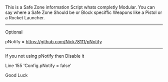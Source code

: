 This is a Safe Zone information Script whats completly Modular.
You can say where a Safe Zone Should be or Block speciffic Weapons like a Pistol or a Rocket Launcher.

--------------------------------------------------------------------------------

Optional

pNotify = https://github.com/Nick78111/pNotify

--------------------------------------------------------------------------------
If you not using pNotify then Disable it

Line 155 'Config.pNotify = false'

Good Luck
